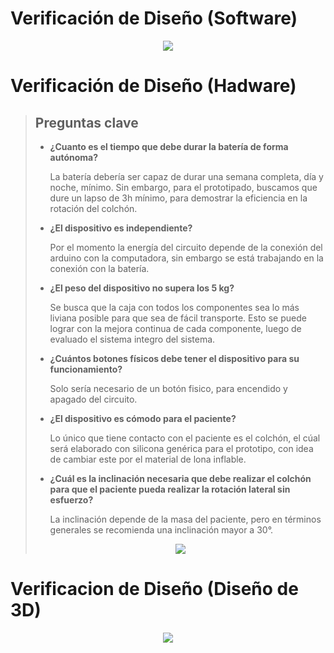 # Verificación de Diseño (Software)
<p align="center"><img src="https://github.com/user-attachments/assets/1db87b92-d616-428a-bbe5-da8401fdea2d">

# Verificación de Diseño (Hadware)
> ## Preguntas clave
> * **¿Cuanto es el tiempo que debe durar la batería de forma autónoma?**
>
>     La batería debería ser capaz de durar una semana completa, día y noche, mínimo. Sin embargo, para el prototipado, buscamos que dure un lapso de 3h mínimo, para demostrar la eficiencia en la rotación del colchón.
> 
> * **¿El dispositivo es independiente?**
>
>     Por el momento la energía del circuito depende de la conexión del arduino con la computadora, sin embargo se está trabajando en la conexión con la batería.
>   
> * **¿El peso del dispositivo no supera los 5 kg?**
>
>     Se busca que la caja con todos los componentes sea lo más liviana posible para que sea de fácil transporte. Esto se puede lograr con la mejora continua de cada componente, luego de evaluado el sistema integro del sistema.
>   
> * **¿Cuántos botones físicos debe tener el dispositivo para su funcionamiento?**
>
>     Solo sería necesario de un botón fisico, para encendido y apagado del circuito.
>   
> * **¿El dispositivo es cómodo para el paciente?**
>
>     Lo único que tiene contacto con el paciente es el colchón, el cúal será elaborado con silicona genérica para el prototipo, con idea de cambiar este por el material de lona inflable.
>   
> * **¿Cuál es la inclinación necesaria que debe realizar el colchón para que el paciente pueda realizar la rotación lateral sin esfuerzo?**
>
>     La inclinación depende de la masa del paciente, pero en términos generales se recomienda una inclinación mayor a 30°.
>
>  <p align="center"><img src="https://github.com/user-attachments/assets/56448cbd-f272-4c49-9331-6c7e98d54914">


# Verificacion de Diseño (Diseño de 3D)
<p align="center"><img src="https://github.com/user-attachments/assets/f1d2d342-d832-47df-bab6-a397ce1a892b">
